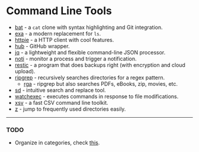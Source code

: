 # Command Line Tools

- [bat](https://github.com/sharkdp/bat) - a `cat` clone with syntax highlighting and Git integration.
- [exa](https://the.exa.website) - a modern replacement for `ls`.
- [httpie](https://httpie.org) - a HTTP client with cool features.
- [hub](https://hub.github.com) - GitHub wrapper.
- [jq](https://stedolan.github.io/jq/) - a lightweight and flexible command-line JSON processor.
- [noti](https://github.com/variadico/noti) - monitor a process and trigger a notification.
- [restic](https://restic.net) - a program that does backups right (with encryption and cloud upload).
- [ripgrep](https://github.com/BurntSushi/ripgrep) - recursively searches directories for a regex pattern.
  - [rga](https://github.com/phiresky/ripgrep-all) - ripgrep but also searches PDFs, eBooks, zip, movies, etc.
- [sd](https://github.com/chmln/sd) - intuitive search and replace tool.
- [watchexec](https://github.com/watchexec/watchexec) - executes commands in response to file modifications.
- [xsv](https://github.com/BurntSushi/xsv) - a fast CSV command line toolkit.
- [z](https://github.com/rupa/z) - jump to frequently used directories easily.



------

### TODO

- Organize in categories, check [this](https://github.com/learn-anything/command-line-tools#readme).


